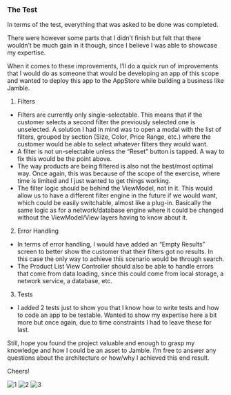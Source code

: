 ### The Test

In terms of the test, everything that was asked to be done was completed.

There were however some parts that I didn’t finish but felt that there wouldn’t be much gain in it though, since I believe I was able to showcase my expertise.

When it comes to these improvements, I’ll do a quick run of improvements that I would do as someone that would be developing an app of this scope and wanted to deploy this app to the AppStore while building a business like Jamble.

1. Filters

- Filters are currently only single-selectable. This means that if the customer selects a second filter the previously selected one is unselected. A solution I had in mind was to open a modal with the list of filters, grouped by section (Size, Color, Price Range, etc.) where the customer would be able to select whatever filters they would want.
- A filter is not un-selectable unless the “Reset” button is tapped. A way to fix this would be the point above.
-  The way products are being filtered is also not the best/most optimal way. Once again, this was because of the scope of the exercise, where time is limited and I just wanted to get things working.
-  The filter logic should be behind the ViewModel, not in it. This would allow us to have a different filter engine in the future if we would want, which could be easily switchable, almost like a plug-in. Basically the same logic as for a network/database engine where it could be changed without the ViewModel/View layers having to know about it.

2. Error Handling

- In terms of error handling, I would have added an “Empty Results” screen to better show the customer that their filters got no results. In this case the only way to achieve this scenario would be through search.
- The Product List View Controller should also be able to handle errors that come from data loading, since this could come from local storage, a network service, a database, etc.

3. Tests

- I added 2 tests just to show you that I know how to write tests and how to code an app to be testable. Wanted to show my expertise here a bit more but once again, due to time constraints I had to leave these for last.

Still, hope you found the project valuable and enough to grasp my knowledge and how I could be an asset to Jamble. I’m free to answer any questions about the architecture or how/why I achieved this end result.

Cheers!

![1](https://github.com/TiagoSantosSilva/JambleTest/assets/23014633/50744a48-2479-4d9b-b63b-756ddde9df9b)
![2](https://github.com/TiagoSantosSilva/JambleTest/assets/23014633/8fa6acba-cc38-4787-9605-470f587a82f1)
![3](https://github.com/TiagoSantosSilva/JambleTest/assets/23014633/4106885f-3f29-4e21-9397-67cd8c42b15a)
